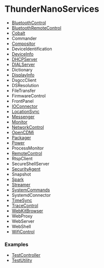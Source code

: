 # ThunderNanoServices
* [BluetoothControl](BluetoothControl/doc/BluetoothControlPlugin.md)
* [BluetoothRemoteControl](BluetoothRemoteControl/doc/BluetoothRemoteControlPlugin.md)
* [Cobalt](Cobalt/doc/CobaltPlugin.md)
* Commander
* [Compositor](Compositor/doc/CompositorPlugin.md)
* DeviceIdentification
* [DeviceInfo](DeviceInfo/doc/DeviceInfoPlugin.md)
* [DHCPServer](DHCPServer/doc/DHCPServerPlugin.md)
* [DIALServer](DIALServer/doc/DIALServerPlugin.md)
* Dictionary
* [DisplayInfo](DisplayInfo/doc/DisplayInfoPlugin.md)
* DsgccClient
* DSResolution
* FileTransfer
* FirmwareControl
* FrontPanel
* [IOConnector](IOConnector/doc/IOConnectorPlugin.md)
* [LocationSync](LocationSync/doc/LocationSyncPlugin.md)
* [Messenger](Messenger/doc/MessengerPlugin.md)
* [Monitor](Monitor/doc/MonitorPlugin.md)
* [NetworkControl](NetworkControl/doc/NetworkControlPlugin.md)
* [OpenCDMi](OpenCDMi/doc/OpenCDMiPlugin.md)
* [Packager](Packager/doc/PackagerPlugin.md)
* [Power](Power/doc/PowerPlugin.md)
* ProcessMonitor
* [RemoteControl](RemoteControl/doc/RemoteControlPlugin.md)
* RtspClient
* SecureShellServer
* [SecurityAgent](SecurityAgent/doc/SecurityAgentPlugin.md)
* Snapshot
* [Spark](Spark/doc/SparkPlugin.md)
* [Streamer](Streamer/doc/StreamerPlugin.md)
* [SystemCommands](SystemCommands/doc/SystemCommandsPlugin.md)
* SystemdConnector
* [TimeSync](TimeSync/doc/TimeSyncPlugin.md)
* [TraceControl](TraceControl/doc/TraceControlPlugin.md)
* [WebKitBrowser](WebKitBrowser/doc/WebKitBrowserPlugin.md)
* WebProxy
* WebServer
* WebShell
* [WifiControl](WifiControl/doc/WifiControlPlugin.md)

### Examples
* [TestController](examples/TestController/doc/TestControllerPlugin.md)
* [TestUtility](examples/TestUtility/doc/TestUtilityPlugin.md)

